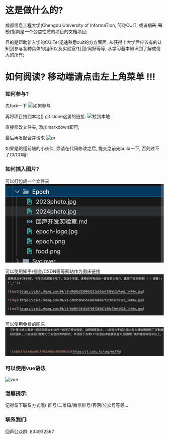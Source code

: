 # 这是做什么的?

成都信息工程大学(Chengdu University of InformaTion, 简称CUIT, 或者~~信砖~~,~~驾校~~)指南是一个公益性质的项目的文档项目; 

目的是帮助新入学的CUITer迅速熟悉cuit的方方面面, 从获得上大学后应该有的认知到参与各种具体的组织以及实验室/社团/同好等等, 从学习基本知识到了解成信大的所有; 

# 如何阅读? 移动端请点击左上角菜单 !!!


### 如何参与? 
先fork一下
![如何参与](./static/fork.png)

再将项目拉到本地()
git clone这里的链接: 
![拉到本地](./static/clone.png)

直接修改文件夹, 添加markdown即可; 

最后再发起合并请求
![pr](./static/pr.png)

如果是略懂前端的小伙伴, 烦请在代码修改之后, 提交之前先build一下, 否则过不了CI/CD哦!

### 如何插入图片?
可以打包成一个文件夹
![alt text](./static/push.png)


可以使用知乎/掘金/CSDN等等网站作为图床链接
![知乎](./static/知乎.png)


可以使用免费的图床
![tutu](./static/tutu.png)

### 可以使用vue语法
![vue](./static/vuelang.png)

### 温馨提示: 
记得留下联系方式哦(
    群号/二维码/微信群号/官网/公众号等等...

### 联系我们: 
回声公众群: 834932567